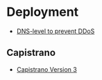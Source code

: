 # Deployment

* [DNS-level to prevent DDoS](https://www.cloudflare.com/plans)

## Capistrano

* [Capistrano Version 3](https://medium.com/p/ba896a142ac)